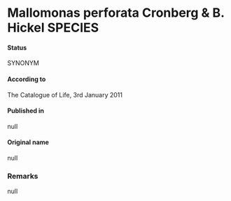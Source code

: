 Mallomonas perforata Cronberg & B. Hickel SPECIES
=======

#### Status
SYNONYM

#### According to
The Catalogue of Life, 3rd January 2011

#### Published in
null

#### Original name
null

### Remarks
null